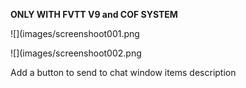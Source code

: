 **ONLY WITH FVTT V9 and COF SYSTEM**

![](images/screenshoot001.png

![](images/screenshoot002.png

Add a button to send to chat window items description